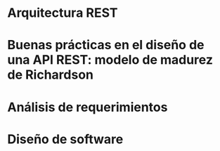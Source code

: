 # Arquitectura REST
# Buenas prácticas en el diseño de una API REST: modelo de madurez de Richardson
# Análisis de requerimientos
# Diseño de software

